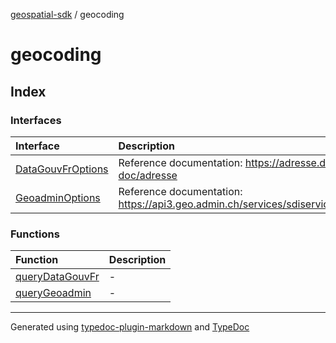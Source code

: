 [geospatial-sdk](../index.md) / geocoding

# geocoding

## Index

### Interfaces

| Interface                                            | Description                                                                         |
| :--------------------------------------------------- | :---------------------------------------------------------------------------------- |
| [DataGouvFrOptions](interfaces/DataGouvFrOptions.md) | Reference documentation: https://adresse.data.gouv.fr/api-doc/adresse               |
| [GeoadminOptions](interfaces/GeoadminOptions.md)     | Reference documentation: https://api3.geo.admin.ch/services/sdiservices.html#search |

### Functions

| Function                                        | Description |
| :---------------------------------------------- | :---------- |
| [queryDataGouvFr](functions/queryDataGouvFr.md) | -           |
| [queryGeoadmin](functions/queryGeoadmin.md)     | -           |

---

Generated using [typedoc-plugin-markdown](https://www.npmjs.com/package/typedoc-plugin-markdown) and [TypeDoc](https://typedoc.org/)
